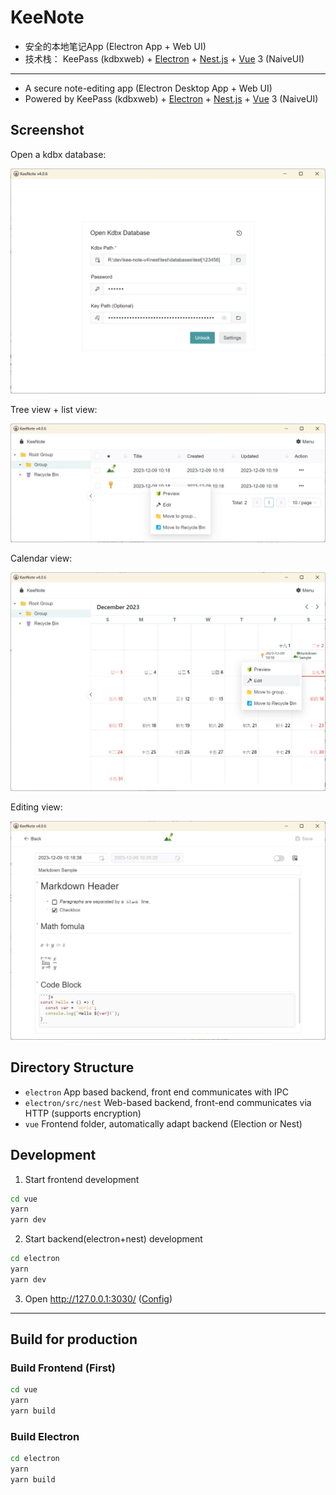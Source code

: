 # KeeNote

- 安全的本地笔记App (Electron App + Web UI)
- 技术栈： KeePass (kdbxweb) + [Electron](./electron) + [Nest.js](./electron/src/nest) + [Vue](./vue) 3 (NaiveUI)

---

- A secure note-editing app (Electron Desktop App + Web UI)
- Powered by KeePass (kdbxweb) + [Electron](./electron) + [Nest.js](./electron/src/nest) + [Vue](./vue) 3 (NaiveUI)

## Screenshot

Open a kdbx database:

![screenshot](./electron/test/screenshot1.jpg)

Tree view + list view:

![screenshot](./electron/test/screenshot2.jpg)

Calendar view:

![screenshot](./electron/test/screenshot4.jpg)

Editing view:

![screenshot](./electron/test/screenshot3.jpg)


## Directory Structure

- `electron` App based backend, front end communicates with IPC
- `electron/src/nest` Web-based backend, front-end communicates via HTTP (supports encryption)
- `vue` Frontend folder, automatically adapt backend (Election or Nest)

## Development

1. Start frontend development

```sh
cd vue
yarn
yarn dev
```

2. Start backend(electron+nest) development

```sh
cd electron
yarn
yarn dev
```

3. Open http://127.0.0.1:3030/ ([Config](./vue/vite.config.ts))

---

## Build for production

### Build Frontend (First)

```sh
cd vue
yarn
yarn build
```

### Build Electron

```sh
cd electron
yarn
yarn build
```
